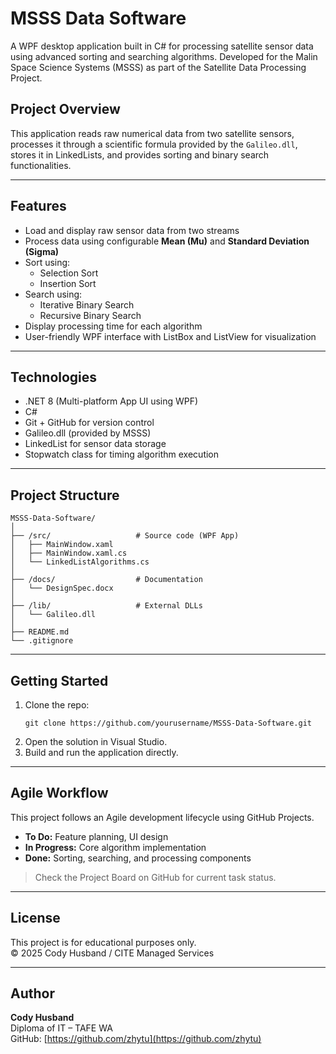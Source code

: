 # MSSS Data Software

A WPF desktop application built in C# for processing satellite sensor data using advanced sorting and searching algorithms. Developed for the Malin Space Science Systems (MSSS) as part of the Satellite Data Processing Project.

## Project Overview

This application reads raw numerical data from two satellite sensors, processes it through a scientific formula provided by the `Galileo.dll`, stores it in LinkedLists, and provides sorting and binary search functionalities.

---

## Features

- Load and display raw sensor data from two streams
- Process data using configurable **Mean (Mu)** and **Standard Deviation (Sigma)**
- Sort using:
  - Selection Sort
  - Insertion Sort
- Search using:
  - Iterative Binary Search
  - Recursive Binary Search
- Display processing time for each algorithm
- User-friendly WPF interface with ListBox and ListView for visualization

---

## Technologies

- .NET 8 (Multi-platform App UI using WPF)
- C#
- Git + GitHub for version control
- Galileo.dll (provided by MSSS)
- LinkedList for sensor data storage
- Stopwatch class for timing algorithm execution

---

## Project Structure

```
MSSS-Data-Software/
│
├── /src/                   # Source code (WPF App)
│   ├── MainWindow.xaml
│   ├── MainWindow.xaml.cs
│   └── LinkedListAlgorithms.cs
│
├── /docs/                  # Documentation
│   └── DesignSpec.docx
│
├── /lib/                   # External DLLs
│   └── Galileo.dll
│
├── README.md
└── .gitignore
```

---

## Getting Started

1. Clone the repo:
   ```
   git clone https://github.com/yourusername/MSSS-Data-Software.git
   ```
2. Open the solution in Visual Studio.
3. Build and run the application directly.

---

## Agile Workflow

This project follows an Agile development lifecycle using GitHub Projects.

- **To Do:** Feature planning, UI design
- **In Progress:** Core algorithm implementation
- **Done:** Sorting, searching, and processing components

> Check the Project Board on GitHub for current task status.

---

## License

This project is for educational purposes only.\
© 2025 Cody Husband / CITE Managed Services

---

## Author

**Cody Husband**\
Diploma of IT – TAFE WA\
GitHub: [https://github.com/zhytu](https://github.com/zhytu)

